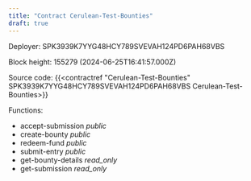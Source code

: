 ```yaml
---
title: "Contract Cerulean-Test-Bounties"
draft: true
---
```

Deployer: SPK3939K7YYG48HCY789SVEVAH124PD6PAH68VBS


 



Block height: 155279 (2024-06-25T16:41:57.000Z)

Source code: {{<contractref "Cerulean-Test-Bounties" SPK3939K7YYG48HCY789SVEVAH124PD6PAH68VBS Cerulean-Test-Bounties>}}

Functions:

* accept-submission _public_
* create-bounty _public_
* redeem-fund _public_
* submit-entry _public_
* get-bounty-details _read_only_
* get-submission _read_only_
